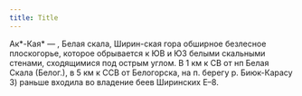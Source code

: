 ```yaml
---
title: Title
---
```


Ак*-Кая* — , Белая скала, Ширин-ская гора обширное безлесное плоскогорье,
которое обрывается к ЮВ и ЮЗ белыми скальными стенами, сходящимися под острым
углом. В 1 км к СВ от нп Белая Скала (Белог.), в 5 км к ССВ от Белогорска, на п.
берегу р. Биюк-Карасу 3) раньше входила во владение беев Ширинских Е–8.
